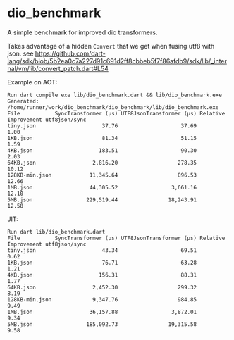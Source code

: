 # dio_benchmark

A simple benchmark for improved dio transformers.

Takes advantage of a hidden `Convert` that we get when fusing utf8 with json.
see https://github.com/dart-lang/sdk/blob/5b2ea0c7a227d91c691d2ff8cbbeb5f7f86afdb9/sdk/lib/_internal/vm/lib/convert_patch.dart#L54 

Example on AOT:
```
Run dart compile exe lib/dio_benchmark.dart && lib/dio_benchmark.exe
Generated: /home/runner/work/dio_benchmark/dio_benchmark/lib/dio_benchmark.exe
File           SyncTransformer (μs) UTF8JsonTransformer (μs) Relative Improvement utf8json/sync 
tiny.json                     37.76                    37.69                               1.00 
1KB.json                      81.34                    51.15                               1.59 
4KB.json                     183.51                    90.30                               2.03 
64KB.json                  2,816.20                   278.35                              10.12 
128KB-min.json            11,345.64                   896.53                              12.66 
1MB.json                  44,305.52                 3,661.16                              12.10 
5MB.json                 229,519.44                18,243.91                              12.58 
```

JIT:

```
Run dart lib/dio_benchmark.dart
File           SyncTransformer (μs) UTF8JsonTransformer (μs) Relative Improvement utf8json/sync 
tiny.json                     43.34                    69.51                               0.62 
1KB.json                      76.71                    63.28                               1.21 
4KB.json                     156.31                    88.31                               1.77 
64KB.json                  2,452.30                   299.32                               8.19 
128KB-min.json             9,347.76                   984.85                               9.49 
1MB.json                  36,157.88                 3,872.01                               9.34 
5MB.json                 185,092.73                19,315.58                               9.58 
  
```
